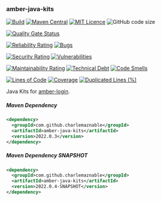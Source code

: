 ### amber-java-kits

[![Build](https://github.com/CharLemAznable/amber-java-kits/actions/workflows/build.yml/badge.svg)](https://github.com/CharLemAznable/amber-java-kits/actions/workflows/build.yml)
[![Maven Central](https://maven-badges.herokuapp.com/maven-central/com.github.charlemaznable/amber-java-kits/badge.svg)](https://maven-badges.herokuapp.com/maven-central/com.github.charlemaznable/amber-java-kits/)
[![MIT Licence](https://badges.frapsoft.com/os/mit/mit.svg?v=103)](https://opensource.org/licenses/mit-license.php)
![GitHub code size](https://img.shields.io/github/languages/code-size/CharLemAznable/amber-java-kits)

[![Quality Gate Status](https://sonarcloud.io/api/project_badges/measure?project=CharLemAznable_amber-java-kits&metric=alert_status)](https://sonarcloud.io/dashboard?id=CharLemAznable_amber-java-kits)

[![Reliability Rating](https://sonarcloud.io/api/project_badges/measure?project=CharLemAznable_amber-java-kits&metric=reliability_rating)](https://sonarcloud.io/dashboard?id=CharLemAznable_amber-java-kits)
[![Bugs](https://sonarcloud.io/api/project_badges/measure?project=CharLemAznable_amber-java-kits&metric=bugs)](https://sonarcloud.io/dashboard?id=CharLemAznable_amber-java-kits)

[![Security Rating](https://sonarcloud.io/api/project_badges/measure?project=CharLemAznable_amber-java-kits&metric=security_rating)](https://sonarcloud.io/dashboard?id=CharLemAznable_amber-java-kits)
[![Vulnerabilities](https://sonarcloud.io/api/project_badges/measure?project=CharLemAznable_amber-java-kits&metric=vulnerabilities)](https://sonarcloud.io/dashboard?id=CharLemAznable_amber-java-kits)

[![Maintainability Rating](https://sonarcloud.io/api/project_badges/measure?project=CharLemAznable_amber-java-kits&metric=sqale_rating)](https://sonarcloud.io/dashboard?id=CharLemAznable_amber-java-kits)
[![Technical Debt](https://sonarcloud.io/api/project_badges/measure?project=CharLemAznable_amber-java-kits&metric=sqale_index)](https://sonarcloud.io/dashboard?id=CharLemAznable_amber-java-kits)
[![Code Smells](https://sonarcloud.io/api/project_badges/measure?project=CharLemAznable_amber-java-kits&metric=code_smells)](https://sonarcloud.io/dashboard?id=CharLemAznable_amber-java-kits)

[![Lines of Code](https://sonarcloud.io/api/project_badges/measure?project=CharLemAznable_amber-java-kits&metric=ncloc)](https://sonarcloud.io/dashboard?id=CharLemAznable_amber-java-kits)
[![Coverage](https://sonarcloud.io/api/project_badges/measure?project=CharLemAznable_amber-java-kits&metric=coverage)](https://sonarcloud.io/dashboard?id=CharLemAznable_amber-java-kits)
[![Duplicated Lines (%)](https://sonarcloud.io/api/project_badges/measure?project=CharLemAznable_amber-java-kits&metric=duplicated_lines_density)](https://sonarcloud.io/dashboard?id=CharLemAznable_amber-java-kits)

Java Kits for [amber-login](https://github.com/CharLemAznable/amber-login).

##### Maven Dependency

```xml
<dependency>
  <groupId>com.github.charlemaznable</groupId>
  <artifactId>amber-java-kits</artifactId>
  <version>2022.0.3</version>
</dependency>
```

##### Maven Dependency SNAPSHOT

```xml
<dependency>
  <groupId>com.github.charlemaznable</groupId>
  <artifactId>amber-java-kits</artifactId>
  <version>2022.0.4-SNAPSHOT</version>
</dependency>
```
